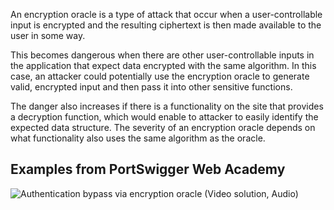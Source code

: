 An encryption oracle is a type of attack that occur when a user-controllable input is encrypted and the resulting ciphertext is then made available to the user in some way.

This becomes dangerous when there are other user-controllable inputs in the application that expect data encrypted with the same algorithm. In this case, an attacker could potentially use the encryption oracle to generate valid, encrypted input and then pass it into other sensitive functions.

The danger also increases if there is a functionality on the site that provides a decryption function, which would enable to attacker to easily identify the expected data structure. The severity of an encryption oracle depends on what functionality also uses the same algorithm as the oracle.
## Examples from PortSwigger Web Academy
![Authentication bypass via encryption oracle (Video solution, Audio)](https://www.youtube.com/watch?v=62spVp-GVPI)